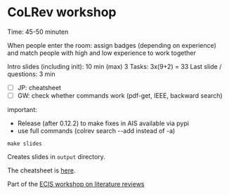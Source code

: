 # CoLRev workshop

Time: 45-50 minuten

When people enter the room: assign badges (depending on experience) and match people with high and low experience to work together

Intro slides (including init): 10 min (max)
3 Tasks: 3x(9+2) = 33
Last slide / questions: 3 min

- [ ] JP: cheatsheet
- [ ] GW: check whether commands work (pdf-get, IEEE, backward search)

important:

- Release (after 0.12.2) to make fixes in AIS available via pypi
- use full commands (colrev search --add instead of -a)

```
make slides
```

Creates slides in `output` directory.

The cheatsheet is [here](cheatsheed.md).

Part of the [ECIS workshop on literature reviews](https://github.com/blairw/ecis2024-litreviewtools-workshop)
